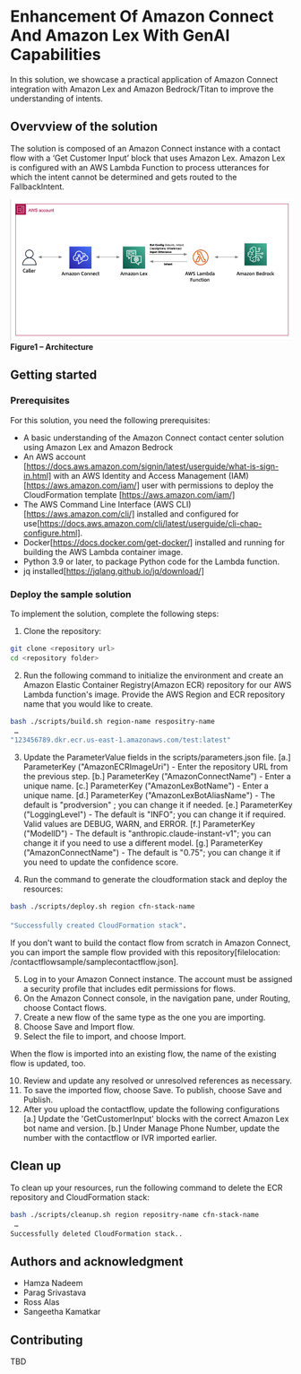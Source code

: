# Enhancement Of Amazon Connect And Amazon Lex With GenAI Capabilities

In this solution, we showcase a practical application of Amazon Connect integration with Amazon Lex and Amazon Bedrock/Titan to improve the understanding of intents.

## Overvview of the solution
The solution is composed of an Amazon Connect instance with a contact flow with a ‘Get Customer Input’ block that uses Amazon Lex. Amazon Lex is configured with an AWS Lambda Function to process utterances for which the intent cannot be determined and gets routed to the FallbackIntent. 

![Architecture](./Architecture/Architecture.png)
**Figure1 – Architecture**

## Getting started

### Prerequisites

For this solution, you need the following prerequisites:
* A basic understanding of the Amazon Connect contact center solution using Amazon Lex and Amazon Bedrock
* An AWS account [https://docs.aws.amazon.com/signin/latest/userguide/what-is-sign-in.html] with an AWS Identity and Access Management (IAM)[https://aws.amazon.com/iam/] user with permissions to deploy the CloudFormation template [https://aws.amazon.com/iam/]
* The AWS Command Line Interface (AWS CLI)[https://aws.amazon.com/cli/] installed and configured for use[https://docs.aws.amazon.com/cli/latest/userguide/cli-chap-configure.html].
* Docker[https://docs.docker.com/get-docker/] installed and running for building the AWS Lambda container image.
* Python 3.9 or later, to package Python code for the Lambda function.
* jq installed[https://jqlang.github.io/jq/download/]

### Deploy the sample solution

To implement the solution, complete the following steps:

1.	Clone the repository:

```bash
git clone <repository url>
cd <repository folder>
```

2. Run the following command to initialize the environment and create an Amazon Elastic Container Registry(Amazon ECR) repository for our AWS Lambda function's image. Provide the AWS Region and ECR repository name that you would like to create.

```bash
bash ./scripts/build.sh region-name respositry-name
 …
"123456789.dkr.ecr.us-east-1.amazonaws.com/test:latest"
```

3. Update the ParameterValue fields in the scripts/parameters.json file.
  [a.] ParameterKey ("AmazonECRImageUri") - Enter the repository URL from the previous step.
  [b.] ParameterKey ("AmazonConnectName") - Enter a unique name.
  [c.] ParameterKey ("AmazonLexBotName")  - Enter a unique name.
  [d.] ParameterKey ("AmazonLexBotAliasName") - The default is "prodversion" ; you can change it if needed.
  [e.] ParameterKey ("LoggingLevel") - The default is "INFO"; you can change it if required. Valid values are DEBUG, WARN, and ERROR.
  [f.] ParameterKey ("ModelID") - The default is "anthropic.claude-instant-v1"; you can change it if you need to use a different model.
  [g.] ParameterKey ("AmazonConnectName") - The default is "0.75"; you can change it if you need to update the confidence score.


4. Run the command to generate the cloudformation stack and deploy the resources:

```bash
bash ./scripts/deploy.sh region cfn-stack-name

"Successfully created CloudFormation stack".
```

If you don't want to build the contact flow from scratch in Amazon Connect, you can import the sample flow provided with this repository[filelocation: /contactflowsample/samplecontactflow.json].

  5. Log in to your Amazon Connect instance. The account must be assigned a security profile that includes edit permissions for flows.
  6. On the Amazon Connect console, in the navigation pane, under Routing, choose Contact flows.
  7. Create a new flow of the same type as the one you are importing.
  8. Choose Save and Import flow.
  9. Select the file to import, and choose Import. 
  
When the flow is imported into an existing flow, the name of the existing flow is updated, too.

  10. Review and update any resolved or unresolved references as necessary.
  11. To save the imported flow, choose Save. To publish, choose Save and Publish.
  12. After you upload the contactflow, update the following configurations
     [a.] Update the 'GetCustomerInput' blocks with the correct Amazon Lex bot name and version.
     [b.] Under Manage Phone Number, update the number with the contactflow or IVR imported earlier.

## Clean up
To clean up your resources, run the following command to delete the ECR repository and CloudFormation stack:

```bash
bash ./scripts/cleanup.sh region repositry-name cfn-stack-name
 …
Successfully deleted CloudFormation stack..
```

## Authors and acknowledgment
* Hamza Nadeem
* Parag Srivastava
* Ross Alas
* Sangeetha Kamatkar

## Contributing
TBD



